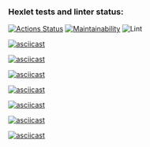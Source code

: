 ### Hexlet tests and linter status:

[![Actions Status](https://github.com/maks-ushakov/php-project-lvl1/workflows/hexlet-check/badge.svg)](https://github.com/maks-ushakov/php-project-lvl1/actions)
[![Maintainability](https://api.codeclimate.com/v1/badges/a99a88d28ad37a79dbf6/maintainability)](https://codeclimate.com/github/codeclimate/codeclimate/maintainability)
![Lint](https://github.com/maks-ushakov/php-project-lvl1/actions/workflows/lint.yml/badge.svg)


[![asciicast](https://asciinema.org/a/409877.png)](https://asciinema.org/a/409877)

[![asciicast](https://asciinema.org/a/409878.png)](https://asciinema.org/a/409878)

[![asciicast](https://asciinema.org/a/409879.png)](https://asciinema.org/a/409879)

[![asciicast](https://asciinema.org/a/411290.png)](https://asciinema.org/a/411290)

[![asciicast](https://asciinema.org/a/411291.png)](https://asciinema.org/a/411291)

[![asciicast](https://asciinema.org/a/411296.png)](https://asciinema.org/a/411296)

[![asciicast](https://asciinema.org/a/411297.png)](https://asciinema.org/a/411297)